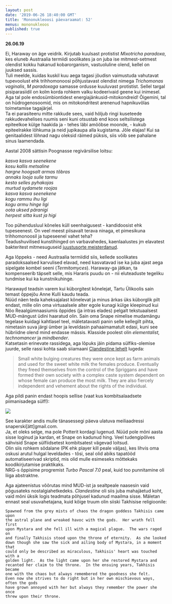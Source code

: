 ```yaml
---
layout: post
date: '2019-06-26 18:40:00 GMT'
title: 'Mononukleoosi päevaraamat: 52'
menus: mononukleoos
published: true
---
```

**26.06.19**

Ei, Haraway on äge veidrik. Kirjutab kuulsast protistist  *Mixotricha paradoxa*, kes eluneb Austraalia termiidi soolikates ja on juba ise mitmest-setmest olendist kokku hakanud kobarorganism, vastuoluline olend, kellel on juuksed sassis.  
Tuli meelde, kuidas kuskil kuu aega tagasi jõudisn vaimustuda vahutavat tupevoolust ehk trihhomonoosi põhjustavast olendist nimega *Trichomonas vaginalis*, *M paradoxaga* samasse ordusse kuuluvast protistist. Sellel targal pisiparasiidil on kolm korda rohkem valku kodeerivaid geene kui inimesel.  
Aga tal pole endosümbiontidest energiajänkusid-mitokondreid! Õigemini, tal on hüdrogenosoomid, mis on mitokondritest arenenud hapnikuvõlas toimetamise tagajärjel.  
Ta ei parasiteeru mitte rakkude sees, vaid hõljub ringi kuseteede rakkudevahelises ruumis seni kuni otsustab end koos seltsilistega epiteelkoe külge haakida ja - tehes läbi amööbse moonde, - kukub epiteelrakke lõhkuma ja neid jupikaupa alla kugistama. Jõle elajas! Kui sa genitaalidest lõhnad nagu oleksid räimed püksis, siis võib see pahalane sinus laamendada.  

Aastal 2008 sättisin Poognasse regivärsilise loitsu:  

*kasva kasva seenekene  
kosu kallis metsaline  
hargne hoogsalt armas tõbras  
annaks looja sulle tarmu  
kesta selles pyhakojas  
murtud sydamete roojas  
kasva kasva seenekene  
kogu rammu ihu ligi  
kogu armu hinge ligi  
oota uksed päranigi  
herpest sitta kust ja higi*  

Too pühendusluul kõneles küll seenhaigusest - kandidoosist ehk tupeseenest. On veel meest piisavalt terava ninaga, et pimesikuna trihhomonoosil ja tupeseenel vahet teha?  
Teadushuvilised kunstihinged on varbavahedes, kaenlaalustes jm elavatest bakteritest mitmesuguseid [juustusorte meisterdanud](http://agapakis.com/cheese.pdf).

Aga lõppeks - need Austraalia termiidid siis, kellede soolikates paradoksaalsed karvulised elavad, need kasvatavad ise ka juba ajast aega sipelgate kombel seeni (*Termitomyces*). Haraway-ga jätkan, ta kompenseerib täpselt selle, mis Hararis puudu on - nii eluteaduste tegeliku tundmise kui ka kunstnikuhinge.  

Harawayd teadsin varem kui küborgitest kõnelejat, Tartu Ülikoolis sain temast õppejõu Anne Kulli kaudu teada.  
Nüüd näen teda kaheksajalast kõnelevat ja minus ärkas üks küborglik pilt endast, mille olin oma virtuaalsele alter egole kunagi külge kleepinud kui Nõo Reaalgümnaasiumis õppides (ja intras elades) pelgalt tekstuaalsest MUD-mängust üdini haaratud olin. Sain oma Snape nimelise mudamängu tegelase kuidagi kahtlasel teel, mäletatavasti panin selle kellegilt pihta, nimetasin suva järgi ümber ja leveldasin pahaaimamatult edasi, kuni see hübriidne olend mind endasse mässis. Klasside poolest olin *elementalist, technomancer* ja *mindbender*.  
Katsetasin erinevate rassidega, aga lõpuks jäin pidama sülfiks-olemise juurde, selle rassi kohta saab siiamaani [Clandestine lehelt](https://ucw.dustbite.net/) lugeda:  
>  Small white bulging creatures they were once kept as farm animals and used for the sweet white milk the females produce. Eventually they freed themselves from the control of the Spriggans and have formed their own society with a complex caste system dependent on whose female can produce the most milk. They are also fiercely independent and vehement about the rights of the individual.  

Aga pildi panin endast hoopis sellise (vaat kus kombitsalaadsete piimanisadega sülf!):  

<img src="../../../assets/images/snape.JPG">  

See karakter andis mulle tänasessegi päeva ulatuva meiliaadressi snaperski[ätt]gmail.com.  
Ja, et oleks selge, ma pole Potterit kordagi lugenud. Nüüd pole mõni aasta sisse loginud ja kardan, et Snape on kadunud hing. Veel tudengipõlves sähvisid Snape sülfiidsetest kombitsatest vägevad loitsud.  
Olin siis rohkem sõdalane (PK ehk player kill peale väljas), kes lihvis oma oskusi arutul hulgal leveldades - tõsi, seal olid abiks tapatööd  automatiseerivad skriptid, mis olid mulle esimeseks mõttekaks koodikirjutamise praktikaks.  
NRG-s õppisime progremist *Turbo Pascal 7.0* peal, kuid too punnitamine oli liiga abstraktne.  

Aga ajateenistus võõrutas mind MUD-ist ja sealtpeale naasesin vaid põgusateks nostalgiahetkedeks. *Clandestine* oli siis juba mahajäetud koht, vaid mõni üksik logis teadmata põhjusel kadunud maailma sisse. 
Mäletan ennast seal usuvahetajana, kuid kõige truum olin siiski Takhisise religioonile:  

```
Spawned from the grey mists of chaos the dragon goddess Takhisis came upon  
the astral plane and wreaked havoc with the gods.  Her wrath fell first  
upon Mystara and she fell ill with a magical plague.  The wars raged on  
and finally Takhisis stood upon the throne of eternity.  As she looked  
down though she saw the sick and ailing body of Mystara, in a moment that  
could only be described as miraculous, Takhisis' heart was touched with a  
golden light.  As the light came upon her she restored Mystara and  
recanted her claim to the throne.  In the ensuing years, Takhisis became  
one with the chaos but always remembered the goodness she felt.  
Even now she strives to do right but in her own mischievous ways, often the gods  
have grown annoyed with her but always they remember the power she once    
threw upon their throne. 
```


